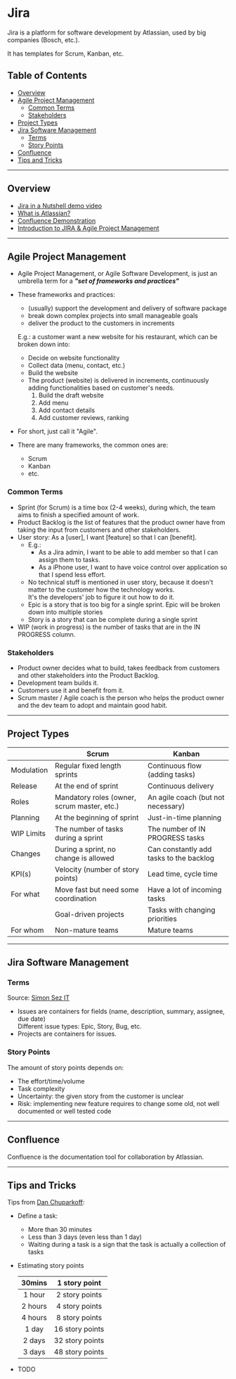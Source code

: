 <!-- omit in toc -->
# Jira

Jira is a platform for software development by Atlassian, used by big companies (Bosch, etc.).

It has templates for Scrum, Kanban, etc.

<!-- omit in toc -->
## Table of Contents

- [Overview](#overview)
- [Agile Project Management](#agile-project-management)
  - [Common Terms](#common-terms)
  - [Stakeholders](#stakeholders)
- [Project Types](#project-types)
- [Jira Software Management](#jira-software-management)
  - [Terms](#terms)
  - [Story Points](#story-points)
- [Confluence](#confluence)
- [Tips and Tricks](#tips-and-tricks)

-------

## Overview

- [Jira in a Nutshell demo video](https://youtu.be/xrCJv0fTyR8)
- [What is Atlassian?](https://youtu.be/hWXNmcSN4bE)
- [Confluence Demonstration](https://youtu.be/uhWCMlcY_Zw)
- [Introduction to JIRA & Agile Project Management](https://youtu.be/NrHpXvDXVrw)

-------

## Agile Project Management

- Agile Project Management, or Agile Software Development, is just an umbrella term for a ***"set of frameworks and practices"***
- These frameworks and practices:
  - (usually) support the development and delivery of software package
  - break down complex projects into small manageable goals
  - deliver the product to the customers in increments

  E.g.: a customer want a new website for his restaurant, which can be broken down into:

  - Decide on website functionality
  - Collect data (menu, contact, etc.)
  - Build the website
  - The product (website) is delivered in increments, continuously adding functionalities based on customer's needs.
    1. Build the draft website
    2. Add menu
    3. Add contact details
    4. Add customer reviews, ranking

- For short, just call it "Agile".
- There are many frameworks, the common ones are:
  - Scrum
  - Kanban
  - etc.

### Common Terms

- Sprint (for Scrum) is a time box (2-4 weeks), during which, the team aims to finish a specified amount of work.
- Product Backlog is the list of features that the product owner have from taking the input from customers and other stakeholders.
- User story: As a [user], I want [feature] so that I can [benefit].
  - E.g.:
    - As a Jira admin, I want to be able to add member so that I can assign them to tasks.
    - As a iPhone user, I want to have voice control over application so that I spend less effort.
  - No technical stuff is mentioned in user story, because it doesn't matter to the customer how the technology works.\
    It's the developers' job to figure it out how to do it.  
  - Epic is a story that is too big for a single sprint. Epic will be broken down into multiple stories
  - Story is a story that can be complete during a single sprint
- WIP (work in progress) is the number of tasks that are in the IN PROGRESS column.

### Stakeholders

- Product owner decides what to build, takes feedback from customers and other stakeholders into the Product Backlog.
- Development team builds it.
- Customers use it and benefit from it.
- Scrum master / Agile coach is the person who helps the product owner and the dev team to adopt and maintain good habit.

-------

## Project Types

|            | Scrum                                       | Kanban                                  |
|------------|---------------------------------------------|-----------------------------------------|
| Modulation | Regular fixed length sprints                | Continuous flow (adding tasks)          |
| Release    | At the end of sprint                        | Continuous delivery                     |
| Roles      | Mandatory roles (owner, scrum master, etc.) | An agile coach (but not necessary)      |
| Planning   | At the beginning of sprint                  | Just-in-time planning                   |
| WIP Limits | The number of tasks during a sprint         | The number of IN PROGRESS tasks         |
| Changes    | During a sprint, no change is allowed       | Can constantly add tasks to the backlog |
| KPI(s)     | Velocity (number of story points)           | Lead time, cycle time                   |
| For what   | Move fast but need some coordination        | Have a lot of incoming tasks            |
|            | Goal-driven projects                        | Tasks with changing priorities          |
| For whom   | Non-mature teams                            | Mature teams                            |

-------

## Jira Software Management

### Terms

Source: [Simon Sez IT](https://youtu.be/nHuhojfjeUY)

- Issues are containers for fields (name, description, summary, assignee, due date)\
  Different issue types: Epic, Story, Bug, etc.
- Projects are containers for issues.

### Story Points

The amount of story points depends on:

- The effort/time/volume
- Task complexity
- Uncertainty: the given story from the customer is unclear
- Risk: implementing new feature requires to change some old, not well documented or well tested code

-------

## Confluence

Confluence is the documentation tool for collaboration by Atlassian.

-------

## Tips and Tricks

Tips from [Dan Chuparkoff](https://youtu.be/NrHpXvDXVrw):

- Define a task:
  - More than 30 minutes
  - Less than 3 days (even less than 1 day)
  - Waiting during a task is a sign that the task is actually a collection of tasks
- Estimating story points

  |  30mins |  1 story point  |
  |:-------:|:---------------:|
  |  1 hour |  2 story points |
  | 2 hours |  4 story points |
  | 4 hours |  8 story points |
  |  1 day  | 16 story points |
  |  2 days | 32 story points |
  |  3 days | 48 story points |

- TODO
